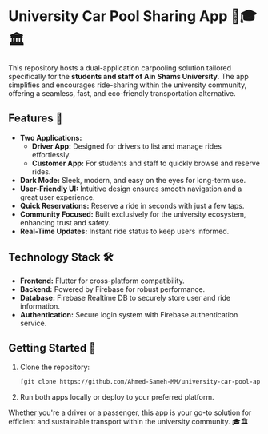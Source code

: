 # University Car Pool Sharing App 🚗🎓🏛️

This repository hosts a dual-application carpooling solution tailored specifically for the **students and staff of Ain Shams University**. The app simplifies and encourages ride-sharing within the university community, offering a seamless, fast, and eco-friendly transportation alternative.

## Features 🌟
- **Two Applications:**
  - **Driver App:** Designed for drivers to list and manage rides effortlessly.
  - **Customer App:** For students and staff to quickly browse and reserve rides.
- **Dark Mode:** Sleek, modern, and easy on the eyes for long-term use.
- **User-Friendly UI:** Intuitive design ensures smooth navigation and a great user experience.
- **Quick Reservations:** Reserve a ride in seconds with just a few taps.
- **Community Focused:** Built exclusively for the university ecosystem, enhancing trust and safety.
- **Real-Time Updates:** Instant ride status to keep users informed.

## Technology Stack 🛠️
- **Frontend:** Flutter for cross-platform compatibility.
- **Backend:** Powered by Firebase for robust performance.
- **Database:** Firebase Realtime DB to securely store user and ride information.
- **Authentication:** Secure login system with Firebase authentication service.

## Getting Started 🚀
1. Clone the repository:
   ```bash
   [git clone https://github.com/Ahmed-Sameh-MM/university-car-pool-app.git](https://github.com/Ahmed-Sameh-MM/Car-Pool-App.git)
   ```

2. Run both apps locally or deploy to your preferred platform.


Whether you're a driver or a passenger, this app is your go-to solution for efficient and sustainable transport within the university community. 🎓🏛️
